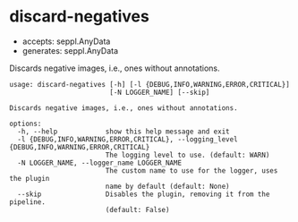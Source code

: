 # discard-negatives

* accepts: seppl.AnyData
* generates: seppl.AnyData

Discards negative images, i.e., ones without annotations.

```
usage: discard-negatives [-h] [-l {DEBUG,INFO,WARNING,ERROR,CRITICAL}]
                         [-N LOGGER_NAME] [--skip]

Discards negative images, i.e., ones without annotations.

options:
  -h, --help            show this help message and exit
  -l {DEBUG,INFO,WARNING,ERROR,CRITICAL}, --logging_level {DEBUG,INFO,WARNING,ERROR,CRITICAL}
                        The logging level to use. (default: WARN)
  -N LOGGER_NAME, --logger_name LOGGER_NAME
                        The custom name to use for the logger, uses the plugin
                        name by default (default: None)
  --skip                Disables the plugin, removing it from the pipeline.
                        (default: False)
```
